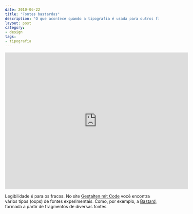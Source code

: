 ```yaml
---
date: 2010-06-22
title: "Fontes bastardas"
description: "O que acontece quando a tipografia é usada para outros fins, além da legibilidade"
layout: post
category: 
- design
tags:
- tipografia
---
```


<iframe src="http://player.vimeo.com/video/11069954?color=ffffff" width="600" height="450" frameborder="0" webkitAllowFullScreen mozallowfullscreen allowFullScreen></iframe>

Legibilidade é para os fracos. No site [Gestalten mit Code](http://generative-typografie.de/) você encontra vários tipos (oops) de fontes experimentais. Como, por exemplo, a [Bastard](http://generative-typografie.de/generativetypografie/bastard/), formada a partir de fragmentos de diversas fontes.
